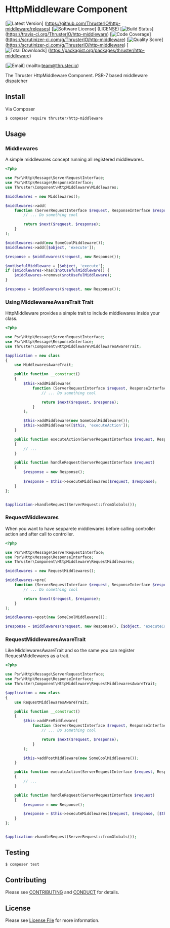 # HttpMiddleware Component

[![Latest Version](https://img.shields.io/github/release/ThrusterIO/http-middleware.svg?style=flat-square)]
(https://github.com/ThrusterIO/http-middleware/releases)
[![Software License](https://img.shields.io/badge/license-MIT-brightgreen.svg?style=flat-square)]
(LICENSE)
[![Build Status](https://img.shields.io/travis/ThrusterIO/http-middleware.svg?style=flat-square)]
(https://travis-ci.org/ThrusterIO/http-middleware)
[![Code Coverage](https://img.shields.io/scrutinizer/coverage/g/ThrusterIO/http-middleware.svg?style=flat-square)]
(https://scrutinizer-ci.com/g/ThrusterIO/http-middleware)
[![Quality Score](https://img.shields.io/scrutinizer/g/ThrusterIO/http-middleware.svg?style=flat-square)]
(https://scrutinizer-ci.com/g/ThrusterIO/http-middleware)
[![Total Downloads](https://img.shields.io/packagist/dt/thruster/http-middleware.svg?style=flat-square)]
(https://packagist.org/packages/thruster/http-middleware)

[![Email](https://img.shields.io/badge/email-team@thruster.io-blue.svg?style=flat-square)]
(mailto:team@thruster.io)

The Thruster HttpMiddleware Component. PSR-7 based middleware dispatcher

## Install

Via Composer

```bash
$ composer require thruster/http-middleware
```


## Usage

### Middlewares

A simple middlewares concept running all registered middlewares.

```php
<?php

use Psr\Http\Message\ServerRequestInterface;
use Psr\Http\Message\ResponseInterface;
use Thruster\Component\HttpMiddleware\Middlewares;

$middlewares = new Middlewares();

$middlewares->add(
    function (ServerRequestInterface $request, ResponseInterface $response, callable $next) {
        // ... Do something cool

        return $next($request, $response);
    }
);

$middlewares->add(new SomeCoolMiddleware());
$middlewares->add([$object, 'execute']);

$response = $middlewares($request, new Response());

$notUsefulMiddleware = [$object, 'execute'];
if ($middlewares->has($notUsefulMiddleware)) {
    $middlewares->remove($notUsefulMiddleware);
}

$response = $middlewares($request, new Response());
```

### Using MiddlewaresAwareTrait Trait

HttpMiddleware provides a simple trait to include middlewares inside your class.

```php
<?php

use Psr\Http\Message\ServerRequestInterface;
use Psr\Http\Message\ResponseInterface;
use Thruster\Component\HttpMiddleware\MiddlewaresAwareTrait;

$application = new class
{
    use MiddlewaresAwareTrait;

    public function __construct()
    {
        $this->addMiddleware(
            function (ServerRequestInterface $request, ResponseInterface $response, callable $next) {
                // ... Do something cool

                return $next($request, $response);
            }
        );

        $this->addMiddleware(new SomeCoolMiddleware());
        $this->addMiddleware([$this, 'executeAction']);
    }

    public function executeAction(ServerRequestInterface $request, ResponseInterface $response, callable $next)
    {
        // ...
    }

    public function handleRequest(ServerRequestInterface $request)
    {
        $response = new Response();
        
        $response = $this->executeMiddlewares($request, $response);
    }
};


$application->handleRequest(ServerRequest::fromGlobals());
```

### RequestMiddlewares

When you want to have sepparete middlewares before calling controller action and after call to controller.

```php
<?php

use Psr\Http\Message\ServerRequestInterface;
use Psr\Http\Message\ResponseInterface;
use Thruster\Component\HttpMiddleware\RequestMiddlewares;

$middlewares = new RequestMiddlewares();

$middlewares->pre(
    function (ServerRequestInterface $request, ResponseInterface $response, callable $next) {
        // ... Do something cool

        return $next($request, $response);
    }
);

$middlewares->post(new SomeCoolMiddleware());

$response = $middlewares($request, new Response(), [$object, 'executeControllerAction']);
``` 

### RequestMiddlewaresAwareTrait

Like MiddlewaresAwareTrait and so the same you can register RequestMiddlewares as a trait.

```php
<?php

use Psr\Http\Message\ServerRequestInterface;
use Psr\Http\Message\ResponseInterface;
use Thruster\Component\HttpMiddleware\RequestMiddlewaresAwareTrait;

$application = new class
{
    use RequestMiddlewaresAwareTrait;

    public function __construct()
    {
        $this->addPreMiddleware(
            function (ServerRequestInterface $request, ResponseInterface $response, callable $next) {
                // ... Do something cool

                return $next($request, $response);
            }
        );

        $this->addPostMiddleware(new SomeCoolMiddleware());
    }

    public function executeAction(ServerRequestInterface $request, ResponseInterface $response, callable $next)
    {
        // ...
    }

    public function handleRequest(ServerRequestInterface $request)
    {
        $response = new Response();

        $response = $this->executeMiddlewares($request, $response, [$this, 'executeAction']);
    }
};


$application->handleRequest(ServerRequest::fromGlobals());

```


## Testing

```bash
$ composer test
```


## Contributing

Please see [CONTRIBUTING](CONTRIBUTING.md) and [CONDUCT](CONDUCT.md) for details.


## License

Please see [License File](LICENSE) for more information.

[FastRoute]: https://github.com/nikic/FastRoute

